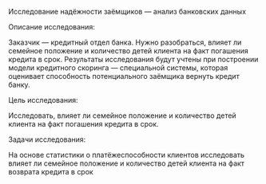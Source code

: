 Исследование надёжности заёмщиков — анализ банковских данных


Описание исследования:

Заказчик — кредитный отдел банка. Нужно разобраться, влияет ли семейное положение и количество детей клиента на факт погашения кредита в срок.
Результаты исследования будут учтены при построении модели кредитного скоринга — специальной системы, которая оценивает способность потенциального заёмщика вернуть кредит банку.


Цель исследования:

Исследовать, влияет ли семейное положение и количество детей клиента на факт погашения кредита в срок.


Задачи исследования:

На основе статистики о платёжеспособности клиентов исследовать влияет ли семейное положение и количество детей клиента на факт возврата кредита в срок
